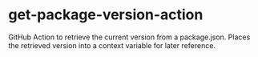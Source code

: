 # get-package-version-action

GitHub Action to retrieve the current version from a package.json.
Places the retrieved version into a context variable for later reference.

